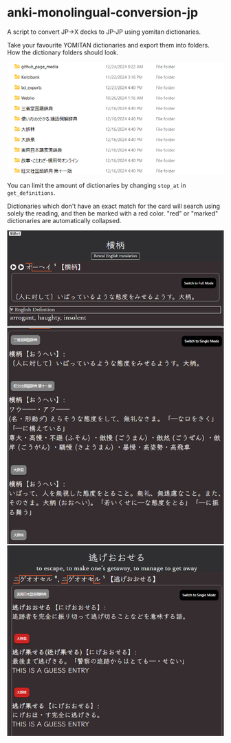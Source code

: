 # anki-monolingual-conversion-jp
A script to convert JP->X decks to JP-JP using yomitan dictionaries.


Take your favourite YOMITAN dictionaries and export them into folders.
How the dictionary folders should look.

![](https://github.com/IMakeBotsForYou/anki-monolingual-conversion-jp/blob/main/github_page_media/directory.png?raw=true)


You can limit the amount of dictionaries by changing `stop_at` in `get_definitions`.

Dictionaries which don't have an exact match for the card will search using solely the reading,
and then be marked with a red color. "red" or "marked" dictionaries are automatically collapsed.


![](https://github.com/IMakeBotsForYou/anki-monolingual-conversion-jp/blob/main/github_page_media/ouhei.png?raw=true)
![](https://github.com/IMakeBotsForYou/anki-monolingual-conversion-jp/blob/main/github_page_media/ouhei_expanded.png?raw=true)
![](https://github.com/IMakeBotsForYou/anki-monolingual-conversion-jp/blob/main/github_page_media/nigeooseru.png?raw=true)

